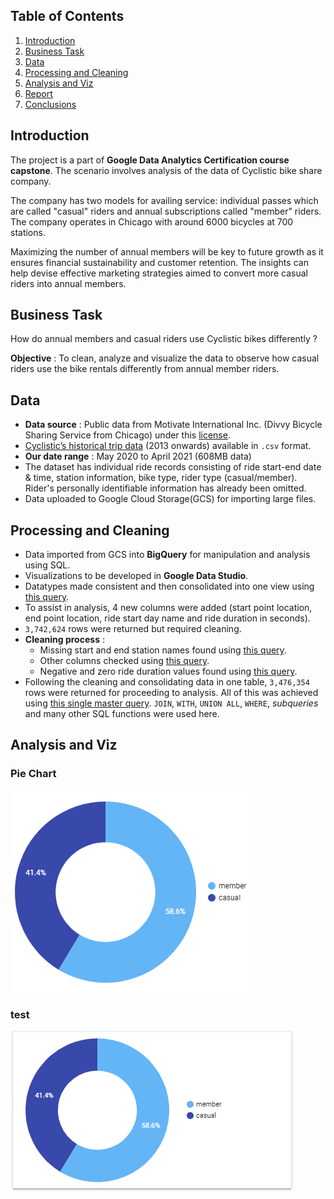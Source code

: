 
## Table of Contents

1. [Introduction](README.md#introduction)
2. [Business Task](README.md#business-task)
3. [Data](README.md#data)
4. [Processing and Cleaning](README.md#processing-and-cleaning)
5. [Analysis and Viz](README.md#analysis-and-viz)
6. [Report](README.md#report)
7. [Conclusions](README.md#conclusions)



## Introduction

The project is a part of **Google Data Analytics Certification course capstone**. The scenario involves analysis of the data of Cyclistic bike share company.

The company has two models for availing service: individual passes which are called "casual" riders and annual subscriptions called "member" riders.
The company operates in Chicago with around 6000 bicycles at 700 stations.

Maximizing the number of annual members will be key to future growth as it ensures financial sustainability and customer retention. The insights can help devise effective marketing strategies aimed to convert more casual riders into annual members.

## Business Task

How do annual members and casual riders use Cyclistic bikes differently ?

**Objective** : To clean, analyze and visualize the data to observe how casual riders use the bike rentals differently from annual member riders. 

## Data

* **Data source** : Public data from Motivate International Inc. (Divvy Bicycle Sharing Service from Chicago) under this [license](https://www.divvybikes.com/data-license-agreement).
* [Cyclistic’s historical trip data](https://divvy-tripdata.s3.amazonaws.com/index.html) (2013 onwards) available in `.csv` format. 
* **Our date range** : May 2020 to April 2021 (608MB data)
* The dataset has individual ride records consisting of ride start-end date & time, station information, bike type, rider type (casual/member). Rider's personally identifiable information has already been omitted.
* Data uploaded to Google Cloud Storage(GCS) for importing large files.

## Processing and Cleaning

* Data imported from GCS into **BigQuery** for manipulation and analysis using SQL.
* Visualizations to be developed in **Google Data Studio**.
* Datatypes made consistent and then consolidated into one view using [this query](https://github.com/shivamgarg444/Cyclistic-Case-Study/blob/main/uncleaned_compile.sql).
* To assist in analysis, 4 new columns were added (start point location, end point location, ride start day name and ride duration in seconds).
* `3,742,624` rows were returned but required cleaning.
* **Cleaning process** :
  * Missing start and end station names found using [this query](station_check.sql).
  * Other columns checked using [this query](columns_check.sql).
  * Negative and zero ride duration values found using [this query](duration_check.sql).
* Following the cleaning and consolidating data in one table, `3,476,354` rows were returned for proceeding to analysis. All of this was achieved using [this single master query](single_query.sql). `JOIN`, `WITH`, `UNION ALL`, `WHERE`, _subqueries_ and many other SQL functions were used here.

## Analysis and Viz

### Pie Chart
![piechart](pie_chart.PNG "Pie Chart")

### test
![piechart2](capture.PNG "Pie Chart 2")
